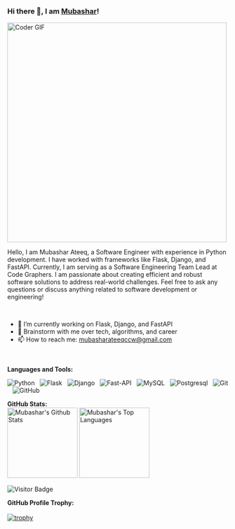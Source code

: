### Hi there 👋, I am [Mubashar](https://github.com/MbxrAteeq)!

<!--
**MbxrAteeq/MbxrAteeq** is a ✨ _special_ ✨ repository because its `README.md` (this file) appears on your GitHub profile.
Here are some ideas to get you started:
- 🔭 I’m currently working on ...
- 🌱 I’m currently learning ...
- 👯 I’m looking to collaborate on ...
- 🤔 I’m looking for help with ...
- 💬 Ask me about ...
- 📫 How to reach me: ...
- 😄 Pronouns: ...
- ⚡ Fun fact: ...
- 🤔 I’m looking for help with Statistics
- 👯 I’m looking to collaborate on ...
-->

<img src="https://media.giphy.com/media/SWoSkN6DxTszqIKEqv/giphy.gif" alt="Coder GIF" width="500">

Hello, I am Mubashar Ateeq, a Software Engineer with experience in Python development. I have worked with frameworks like Flask, Django, and FastAPI. Currently, I am serving as a Software Engineering Team Lead at Code Graphers. I am passionate about creating efficient and robust software solutions to address real-world challenges. Feel free to ask any questions or discuss anything related to software development or engineering!

<br/>

- 🔭 I’m currently working on Flask, Django, and FastAPI
- 💬 Brainstorm with me over tech, algorithms, and career
- 📫 How to reach me: mubasharateeqccw@gmail.com

<br/>

**Languages and Tools:** 

![Python](https://img.shields.io/badge/-Python-black?logo=Python&style=social)&nbsp;&nbsp;
![Flask](https://img.shields.io/badge/-Flask-black?logo=Python&style=social)&nbsp;&nbsp;
![Django](https://img.shields.io/badge/-Django-black?logo=Python&style=social)&nbsp;&nbsp;
![Fast-API](https://img.shields.io/badge/-FastAPI-black?logo=Python&style=social)&nbsp;&nbsp;
![MySQL](https://img.shields.io/badge/-MySQL-black?logo=mysql&style=social)&nbsp;&nbsp;
![Postgresql](https://img.shields.io/badge/-Postgresql-black?logo=mysql&style=social)&nbsp;&nbsp;
![Git](https://img.shields.io/badge/-Git-black?logo=git&style=social)&nbsp;&nbsp;
![GitHub](https://img.shields.io/badge/-GitHub-black?logo=github&style=social)&nbsp;&nbsp;

**GitHub Stats:** 
<br/>
<a href="https://github.com/anuraghazra/github-readme-stats"><img alt="Mubashar's Github Stats" src="https://github-readme-stats.vercel.app/api/?username=MbxrAteeq&show_icons=true&count_private=true&theme=default&hide_border=true&bg_color=fff&title_color=00E676&icon_color=00E676" height="160px"/></a>
<a href="https://github.com/anuraghazra/github-readme-stats"><img alt="Mubashar's Top Languages" src="https://github-readme-stats.vercel.app/api/top-langs/?username=MbxrAteeq&langs_count=8&layout=compact&theme=default&hide_border=true&bg_color=fff&title_color=000&icon_color=000&hide=Jupyter%20Notebook" height="160px"/></a>
  <br/>

![Visitor Badge](https://visitor-badge.laobi.icu/badge?page_id=MbxrAteeq.MbxrAteeq)

**GitHub Profile Trophy:** 
<br/><br/>
[![trophy](https://github-profile-trophy.vercel.app/?username=MbxrAteeq&row=1&margin-w=15)](https://github.com/ryo-ma/github-profile-trophy)

